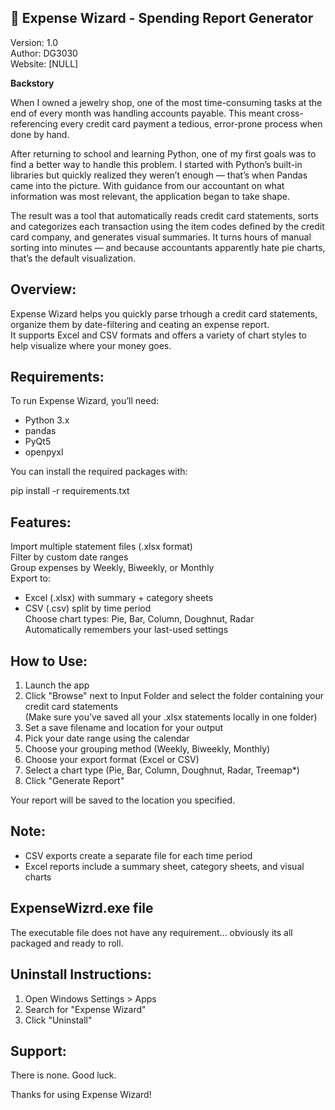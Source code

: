 🧙 Expense Wizard - Spending Report Generator
---------------------------------------------

Version: 1.0  
Author: DG3030  
Website: [NULL]

**Backstory**

When I owned a jewelry shop, one of the most time-consuming tasks at the end of every month was handling accounts payable. This meant cross-referencing every credit card payment a tedious, error-prone process when done by hand.

After returning to school and learning Python, one of my first goals was to find a better way to handle this problem. I started with Python’s built-in libraries but quickly realized they weren’t enough — that’s when Pandas came into the picture. With guidance from our accountant on what information was most relevant, the application began to take shape.

The result was a tool that automatically reads credit card statements, sorts and categorizes each transaction using the item codes defined by the credit card company, and generates visual summaries. It turns hours of manual sorting into minutes — and because accountants apparently hate pie charts, that’s the default visualization.


Overview:
---------
Expense Wizard helps you quickly parse trhough a credit card statements, organize them by date-filtering and ceating an expense report.  
It supports Excel and CSV formats and offers a variety of chart styles to help visualize where your money goes.

Requirements:
---------
To run Expense Wizard, you’ll need:

- Python 3.x
- pandas
- PyQt5
- openpyxl

You can install the required packages with:

pip install -r requirements.txt

Features:
---------
 Import multiple statement files (.xlsx format)  
 Filter by custom date ranges  
 Group expenses by Weekly, Biweekly, or Monthly  
 Export to:
   - Excel (.xlsx) with summary + category sheets
   - CSV (.csv) split by time period  
 Choose chart types: Pie, Bar, Column, Doughnut, Radar  
 Automatically remembers your last-used settings  

How to Use:
-----------
1. Launch the app  
2. Click "Browse" next to Input Folder and select the folder containing your credit card statements  
   (Make sure you’ve saved all your .xlsx statements locally in one folder)  
3. Set a save filename and location for your output  
4. Pick your date range using the calendar  
5. Choose your grouping method (Weekly, Biweekly, Monthly)  
6. Choose your export format (Excel or CSV)  
7. Select a chart type (Pie, Bar, Column, Doughnut, Radar, Treemap*)  
8. Click "Generate Report"  

Your report will be saved to the location you specified.

Note:
-----
- CSV exports create a separate file for each time period  
- Excel reports include a summary sheet, category sheets, and visual charts

ExpenseWizrd.exe file
-----
The executable file does not have any requirement... obviously its all packaged and ready to roll.
  

Uninstall Instructions:
-----------------------
1. Open Windows Settings > Apps  
2. Search for "Expense Wizard"  
3. Click "Uninstall"  

Support:
--------
There is none. Good luck. 

Thanks for using Expense Wizard!
